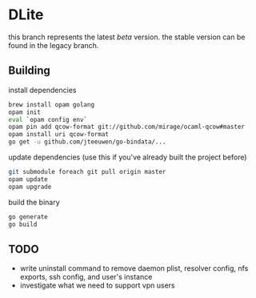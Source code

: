 # DLite

this branch represents the latest *beta* version. the stable version can be found in the legacy branch.

## Building

install dependencies

```sh
brew install opam golang
opam init
eval `opam config env`
opam pin add qcow-format git://github.com/mirage/ocaml-qcow#master
opam install uri qcow-format
go get -u github.com/jteeuwen/go-bindata/...
```

update dependencies (use this if you've already built the project before)

```sh
git submodule foreach git pull origin master
opam update
opam upgrade
```

build the binary

```sh
go generate
go build
```

## TODO

- write uninstall command to remove daemon plist, resolver config, nfs exports, ssh config, and user's instance
- investigate what we need to support vpn users
